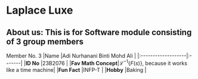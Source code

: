 # Laplace Luxe
## About us: This is for Software module consisting of 3 group members

Member No. 3
|Name                |Adi Nurhanani Binti Mohd Ali |
|:-------------------|:-------|
|**ID No**           |23B2076 |
|**Fav Math Concept**|$\mathcal{L}^{-1}\{F(s)\}$, because it works like a time machine|
|**Fun Fact**        |INFP-T |
|**Hobby**           |Baking |



